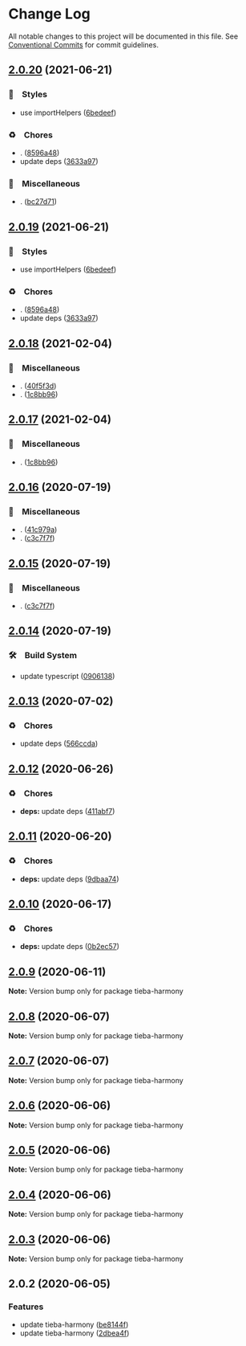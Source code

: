 # Change Log

All notable changes to this project will be documented in this file.
See [Conventional Commits](https://conventionalcommits.org) for commit guidelines.

## [2.0.20](https://github.com/bluelovers/ws-regexp/compare/tieba-harmony@2.0.18...tieba-harmony@2.0.20) (2021-06-21)


### 💎　Styles

* use importHelpers ([6bedeef](https://github.com/bluelovers/ws-regexp/commit/6bedeefcb325c049cbdfaf3ba3fc3afa7140893d))


### ♻️　Chores

* . ([8596a48](https://github.com/bluelovers/ws-regexp/commit/8596a480489c1b01c3d0c9841249eb622fefa538))
* update deps ([3633a97](https://github.com/bluelovers/ws-regexp/commit/3633a97e8014049c163d860dc07d3a5e0d02416f))


### 🔖　Miscellaneous

* . ([bc27d71](https://github.com/bluelovers/ws-regexp/commit/bc27d71024cd06e308b59ba93b08dec6d074996b))





## [2.0.19](https://github.com/bluelovers/ws-regexp/compare/tieba-harmony@2.0.18...tieba-harmony@2.0.19) (2021-06-21)


### 💎　Styles

* use importHelpers ([6bedeef](https://github.com/bluelovers/ws-regexp/commit/6bedeefcb325c049cbdfaf3ba3fc3afa7140893d))


### ♻️　Chores

* . ([8596a48](https://github.com/bluelovers/ws-regexp/commit/8596a480489c1b01c3d0c9841249eb622fefa538))
* update deps ([3633a97](https://github.com/bluelovers/ws-regexp/commit/3633a97e8014049c163d860dc07d3a5e0d02416f))





## [2.0.18](https://github.com/bluelovers/ws-regexp/compare/tieba-harmony@2.0.16...tieba-harmony@2.0.18) (2021-02-04)


### 🔖　Miscellaneous

* . ([40f5f3d](https://github.com/bluelovers/ws-regexp/commit/40f5f3d3fd120c189cd8ad96ea6274372e0b8627))
* . ([1c8bb96](https://github.com/bluelovers/ws-regexp/commit/1c8bb96673f0b28fea3d489b16f190d651b3e8e3))





## [2.0.17](https://github.com/bluelovers/ws-regexp/compare/tieba-harmony@2.0.16...tieba-harmony@2.0.17) (2021-02-04)


### 🔖　Miscellaneous

* . ([1c8bb96](https://github.com/bluelovers/ws-regexp/commit/1c8bb96673f0b28fea3d489b16f190d651b3e8e3))





## [2.0.16](https://github.com/bluelovers/ws-regexp/compare/tieba-harmony@2.0.14...tieba-harmony@2.0.16) (2020-07-19)


### 🔖　Miscellaneous

* . ([41c979a](https://github.com/bluelovers/ws-regexp/commit/41c979a207c1ed6616d3d60eb418bbf6ac01e1bd))
* . ([c3c7f7f](https://github.com/bluelovers/ws-regexp/commit/c3c7f7fc30adc9cd3fc116cc5cf11a0cc0911e16))





## [2.0.15](https://github.com/bluelovers/ws-regexp/compare/tieba-harmony@2.0.14...tieba-harmony@2.0.15) (2020-07-19)


### 🔖　Miscellaneous

* . ([c3c7f7f](https://github.com/bluelovers/ws-regexp/commit/c3c7f7fc30adc9cd3fc116cc5cf11a0cc0911e16))





## [2.0.14](https://github.com/bluelovers/ws-regexp/compare/tieba-harmony@2.0.13...tieba-harmony@2.0.14) (2020-07-19)


### 🛠　Build System

* update typescript ([0906138](https://github.com/bluelovers/ws-regexp/commit/09061382af8b98173cadd92adf736d744c74575d))





## [2.0.13](https://github.com/bluelovers/ws-regexp/compare/tieba-harmony@2.0.12...tieba-harmony@2.0.13) (2020-07-02)


### ♻️　Chores

* update deps ([566ccda](https://github.com/bluelovers/ws-regexp/commit/566ccdaeb828cbaf6c53f8a4d926e97c857bd6bb))





## [2.0.12](https://github.com/bluelovers/ws-regexp/compare/tieba-harmony@2.0.11...tieba-harmony@2.0.12) (2020-06-26)


### ♻️　Chores

* **deps:** update deps ([411abf7](https://github.com/bluelovers/ws-regexp/commit/411abf7f7785e2692d74808bd8f17597dc0a97c6))





## [2.0.11](https://github.com/bluelovers/ws-regexp/compare/tieba-harmony@2.0.10...tieba-harmony@2.0.11) (2020-06-20)


### ♻️　Chores

* **deps:** update deps ([9dbaa74](https://github.com/bluelovers/ws-regexp/commit/9dbaa74bed5efd27fc705547b91efc893991b492))





## [2.0.10](https://github.com/bluelovers/ws-regexp/compare/tieba-harmony@2.0.9...tieba-harmony@2.0.10) (2020-06-17)


### ♻️　Chores

* **deps:** update deps ([0b2ec57](https://github.com/bluelovers/ws-regexp/commit/0b2ec5783f4514928be8e090e2cad5a30f9ff50b))





## [2.0.9](https://github.com/bluelovers/ws-regexp/compare/tieba-harmony@2.0.8...tieba-harmony@2.0.9) (2020-06-11)

**Note:** Version bump only for package tieba-harmony





## [2.0.8](https://github.com/bluelovers/ws-regexp/compare/tieba-harmony@2.0.7...tieba-harmony@2.0.8) (2020-06-07)

**Note:** Version bump only for package tieba-harmony





## [2.0.7](https://github.com/bluelovers/ws-regexp/compare/tieba-harmony@2.0.6...tieba-harmony@2.0.7) (2020-06-07)

**Note:** Version bump only for package tieba-harmony





## [2.0.6](https://github.com/bluelovers/ws-regexp/compare/tieba-harmony@2.0.5...tieba-harmony@2.0.6) (2020-06-06)

**Note:** Version bump only for package tieba-harmony





## [2.0.5](https://github.com/bluelovers/ws-regexp/compare/tieba-harmony@2.0.4...tieba-harmony@2.0.5) (2020-06-06)

**Note:** Version bump only for package tieba-harmony





## [2.0.4](https://github.com/bluelovers/ws-regexp/compare/tieba-harmony@2.0.3...tieba-harmony@2.0.4) (2020-06-06)

**Note:** Version bump only for package tieba-harmony





## [2.0.3](https://github.com/bluelovers/ws-regexp/compare/tieba-harmony@2.0.2...tieba-harmony@2.0.3) (2020-06-06)

**Note:** Version bump only for package tieba-harmony





## 2.0.2 (2020-06-05)


### Features

* update tieba-harmony ([be8144f](https://github.com/bluelovers/ws-regexp/commit/be8144fc189af3a9e0fb760219bfb076ca6759fc))
* update tieba-harmony ([2dbea4f](https://github.com/bluelovers/ws-regexp/commit/2dbea4f4a6215d5ece329d7264e9c389ca254061))
